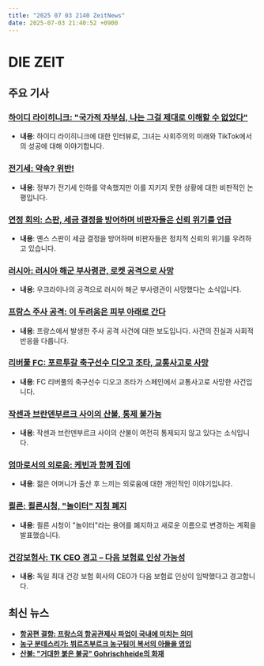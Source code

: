 ```yaml
---
title: "2025 07 03 2140 ZeitNews"
date: 2025-07-03 21:40:52 +0900
---
```


# DIE ZEIT
## 주요 기사
### [하이디 라이히니크: "국가적 자부심, 나는 그걸 제대로 이해할 수 없었다"](https://www.zeit.de/politik/2025-07/heidi-reichinnek-die-linke-sozialpolitik-migration-nahostkonflikt)
- **내용**: 하이디 라이히니크에 대한 인터뷰로, 그녀는 사회주의의 미래와 TikTok에서의 성공에 대해 이야기합니다. 
### [전기세: 약속? 위반!](https://www.zeit.de/politik/deutschland/2025-07/stromsteuer-entlastung-privathaushalte-koalitionsauschuss-bundesregierung)
- **내용**: 정부가 전기세 인하를 약속했지만 이를 지키지 못한 상황에 대한 비판적인 논평입니다. 
### [연정 회의: 스판, 세금 결정을 방어하며 비판자들은 신뢰 위기를 언급](https://www.zeit.de/politik/deutschland/2025-07/koalitionsausschuss-jens-spahn-stromsteuer-handwerk)
- **내용**: 옌스 스판이 세금 결정을 방어하며 비판자들은 정치적 신뢰의 위기를 우려하고 있습니다. 
### [러시아: 러시아 해군 부사령관, 로켓 공격으로 사망](https://www.zeit.de/politik/ausland/2025-07/russische-flotte-general-gunkow-krieg-kursk)
- **내용**: 우크라이나의 공격으로 러시아 해군 부사령관이 사망했다는 소식입니다. 
### [프랑스 주사 공격: 이 두려움은 피부 아래로 간다](https://www.zeit.de/2025/28/spritzen-attacken-frankreich-fete-de-la-musique)
- **내용**: 프랑스에서 발생한 주사 공격 사건에 대한 보도입니다. 사건의 진실과 사회적 반응을 다룹니다. 
### [리버풀 FC: 포르투갈 축구선수 디오고 조타, 교통사고로 사망](https://www.zeit.de/sport/2025-07/fussball-liverpool-diogo-jota)
- **내용**: FC 리버풀의 축구선수 디오고 조타가 스페인에서 교통사고로 사망한 사건입니다. 
### [작센과 브란덴부르크 사이의 산불, 통제 불가능](https://www.zeit.de/gesellschaft/2025-07/sachsen-brandenburg-waldbrand-gohrischheide)
- **내용**: 작센과 브란덴부르크 사이의 산불이 여전히 통제되지 않고 있다는 소식입니다. 
### [엄마로서의 외로움: 케빈과 함께 집에](https://www.zeit.de/familie/2025-06/einsamkeit-mutter-geburt-baby-kontakt-menschen)
- **내용**: 젊은 어머니가 출산 후 느끼는 외로움에 대한 개인적인 이야기입니다. 
### [쾰른: 쾰른시청, "놀이터" 지칭 폐지](https://www.zeit.de/gesellschaft/zeitgeschehen/2025-07/koeln-spielplatz-neue-bezeichnung-inklusion)
- **내용**: 쾰른 시청이 "놀이터"라는 용어를 폐지하고 새로운 이름으로 변경하는 계획을 발표했습니다. 
### [건강보험사: TK CEO 경고 – 다음 보험료 인상 가능성](https://www.wiwo.de/politik/deutschland/krankenkasse-tk-chef-schlaegt-alarm-warum-die-naechste-beitragserhoehung-droht)
- **내용**: 독일 최대 건강 보험 회사의 CEO가 다음 보험료 인상이 임박했다고 경고합니다. 
## 최신 뉴스
- **[항공편 결항: 프랑스의 항공관제사 파업이 국내에 미치는 의미](https://www.zeit.de/news/2025-07/03/was-der-fluglotsenstreik-in-frankreich-hierzulande-bedeutet)**
- **[농구 분데스리가: 뷔르츠부르크 농구팀이 복서의 아들을 영입](https://www.zeit.de/news/2025-07/03/wuerzburger-basketballer-holen-boxer-sohn)**
- **[산불: "거대한 붉은 불공" Gohrischheide의 화재](https://www.zeit.de/news/2025-07/03/grosser-roter-feuerball-brand-in-der-gohrischheide)**